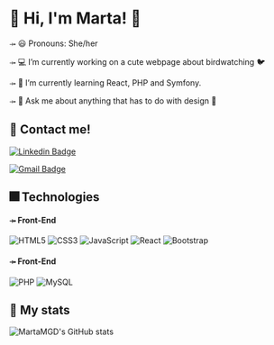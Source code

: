 # <b> :handshake: Hi, I'm Marta! :woman:  </b>
⤞ :smiley: Pronouns: She/her

⤞ :computer: I’m currently working on a cute webpage about birdwatching :bird:

⤞ 🌱 I’m currently learning React, PHP and Symfony.

⤞ 💬 Ask me about anything that has to do with design :art:

## :speech_balloon: Contact me!

[![Linkedin Badge](https://img.shields.io/badge/-martagd96-blue?style=flat-square&logo=Linkedin&logoColor=white&link=https://www.linkedin.com/in/martagd96/)](https://www.linkedin.com/in/martagd96/)

[![Gmail Badge](https://img.shields.io/badge/-gonzalezduquemarta@gmail.com-c14438?style=flat-square&logo=Gmail&logoColor=white&link=mailto:gonzalezduquemarta@gmail.com)](mailto:kanna6501@gmail.com)

## :fireworks: Technologies 
#### ⤞ Front-End
![HTML5](https://img.shields.io/badge/-HTML5-%23E44D27?style=flat-square&logo=html5&logoColor=ffffff)
![CSS3](https://img.shields.io/badge/-CSS3-%231572B6?style=flat-square&logo=css3)
![JavaScript](https://img.shields.io/badge/-JavaScript-%23F7DF1C?style=flat-square&logo=javascript&logoColor=000000&labelColor=%23F7DF1C&color=%23FFCE5A)
![React](https://img.shields.io/badge/-React-%23282C34?style=flat-square&logo=react)
![Bootstrap](https://img.shields.io/badge/-Bootstrap-563D7C?style=flat-square&logo=bootstrap)

#### ⤞ Front-End
![PHP](https://img.shields.io/badge/-PHP-black?style=flat-square&logo=php)
![MySQL](https://img.shields.io/badge/-MySQL-black?style=flat-square&logo=mysql)


## :pushpin: My stats
![MartaMGD's GitHub stats](https://github-readme-stats.vercel.app/api?username=MartaMGD&show_icons=true&theme=dracula)
